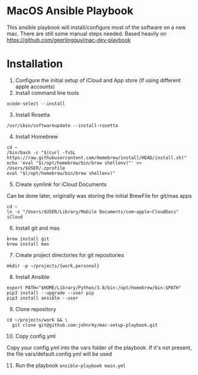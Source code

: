 # MacOS Ansible Playbook

This ansible playbook will install/configure most of the software on a new mac. There are still some manual steps needed.
Based heavily on https://github.com/geerlingguy/mac-dev-playbook

# Installation
1. Configure the initial setup of iCloud and App store (if using different apple accounts)
2. Install command line tools
```
xcode-select --install
```
3. Install Rosetta
```
/usr/sbin/softwareupdate --install-rosetta
```
4. Install Homebrew
```
cd ~
/bin/bash -c "$(curl -fsSL https://raw.githubusercontent.com/Homebrew/install/HEAD/install.sh)"
echo 'eval "$(/opt/homebrew/bin/brew shellenv)"' >> /Users/$USER/.zprofile
eval "$(/opt/homebrew/bin/brew shellenv)"
```
5. Create symlink for iCloud Documents

Can be done later, originally was storing the initial BrewFile for git/mas apps
```
cd ~
ln -s "/Users/$USER/Library/Mobile Documents/com~apple~CloudDocs" iCloud
```
6. Install git and mas
```
brew install git
brew install mas
```
7. Create project directories for git repositories
```
mkdir -p ~/projects/{work,personal}
```
8. Install Ansible
```
export PATH="$HOME/Library/Python/3.8/bin:/opt/homebrew/bin:$PATH"
pip3 install --upgrade --user pip
pip3 install ansible --user
```
9. Clone repository
```
cd ~/projects/work && \
  git clone git@github.com:johnr4y/mac-setup-playbook.git
```
10. Copy config.yml

Copy your config.yml into the vars folder of the playbook. If it's not present, the file vars/default.config.yml will be used

11. Run the playbook ```ansible-playbook main.yml```
